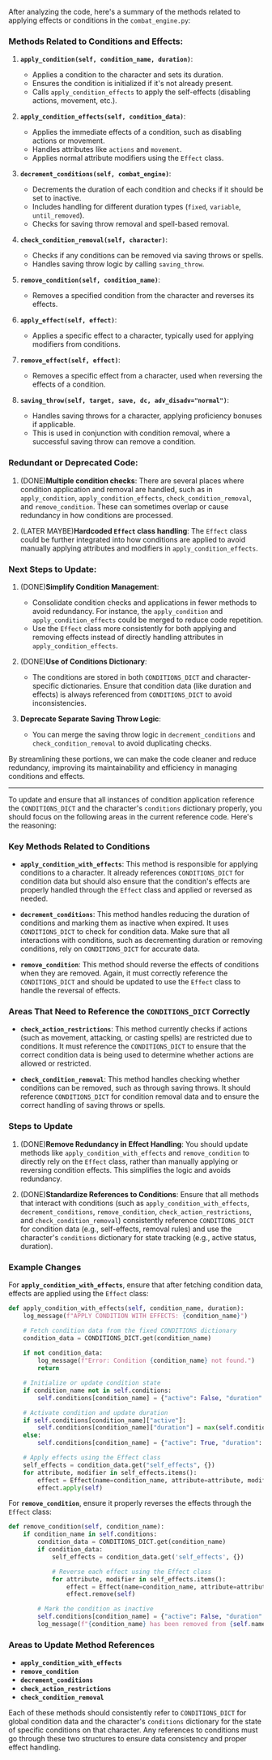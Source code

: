 After analyzing the code, here's a summary of the methods related to applying effects or conditions in the `combat_engine.py`:

### Methods Related to Conditions and Effects:
1. **`apply_condition(self, condition_name, duration)`**:
   - Applies a condition to the character and sets its duration.
   - Ensures the condition is initialized if it's not already present.
   - Calls `apply_condition_effects` to apply the self-effects (disabling actions, movement, etc.).

2. **`apply_condition_effects(self, condition_data)`**:
   - Applies the immediate effects of a condition, such as disabling actions or movement.
   - Handles attributes like `actions` and `movement`.
   - Applies normal attribute modifiers using the `Effect` class.

3. **`decrement_conditions(self, combat_engine)`**:
   - Decrements the duration of each condition and checks if it should be set to inactive.
   - Includes handling for different duration types (`fixed`, `variable`, `until_removed`).
   - Checks for saving throw removal and spell-based removal.

4. **`check_condition_removal(self, character)`**:
   - Checks if any conditions can be removed via saving throws or spells.
   - Handles saving throw logic by calling `saving_throw`.

5. **`remove_condition(self, condition_name)`**:
   - Removes a specified condition from the character and reverses its effects.

6. **`apply_effect(self, effect)`**:
   - Applies a specific effect to a character, typically used for applying modifiers from conditions.

7. **`remove_effect(self, effect)`**:
   - Removes a specific effect from a character, used when reversing the effects of a condition.

8. **`saving_throw(self, target, save, dc, adv_disadv="normal")`**:
   - Handles saving throws for a character, applying proficiency bonuses if applicable.
   - This is used in conjunction with condition removal, where a successful saving throw can remove a condition.

### Redundant or Deprecated Code:
1. (DONE)**Multiple condition checks**: There are several places where condition application and removal are handled, such as in `apply_condition`, `apply_condition_effects`, `check_condition_removal`, and `remove_condition`. These can sometimes overlap or cause redundancy in how conditions are processed.

2. (LATER MAYBE)**Hardcoded `Effect` class handling**: The `Effect` class could be further integrated into how conditions are applied to avoid manually applying attributes and modifiers in `apply_condition_effects`.

### Next Steps to Update:
1. (DONE)**Simplify Condition Management**:
   - Consolidate condition checks and applications in fewer methods to avoid redundancy. For instance, the `apply_condition` and `apply_condition_effects` could be merged to reduce code repetition.
   - Use the `Effect` class more consistently for both applying and removing effects instead of directly handling attributes in `apply_condition_effects`.

2. (DONE)**Use of Conditions Dictionary**:
   - The conditions are stored in both `CONDITIONS_DICT` and character-specific dictionaries. Ensure that condition data (like duration and effects) is always referenced from `CONDITIONS_DICT` to avoid inconsistencies.

3. **Deprecate Separate Saving Throw Logic**:
   - You can merge the saving throw logic in `decrement_conditions` and `check_condition_removal` to avoid duplicating checks.

By streamlining these portions, we can make the code cleaner and reduce redundancy, improving its maintainability and efficiency in managing conditions and effects.


--------

To update and ensure that all instances of condition application reference the `CONDITIONS_DICT` and the character's `conditions` dictionary properly, you should focus on the following areas in the current reference code. Here's the reasoning:

### Key Methods Related to Conditions

- **`apply_condition_with_effects`**: This method is responsible for applying conditions to a character. It already references `CONDITIONS_DICT` for condition data but should also ensure that the condition's effects are properly handled through the `Effect` class and applied or reversed as needed.

- **`decrement_conditions`**: This method handles reducing the duration of conditions and marking them as inactive when expired. It uses `CONDITIONS_DICT` to check for condition data. Make sure that all interactions with conditions, such as decrementing duration or removing conditions, rely on `CONDITIONS_DICT` for accurate data.

- **`remove_condition`**: This method should reverse the effects of conditions when they are removed. Again, it must correctly reference the `CONDITIONS_DICT` and should be updated to use the `Effect` class to handle the reversal of effects.

### Areas That Need to Reference the `CONDITIONS_DICT` Correctly

- **`check_action_restrictions`**: This method currently checks if actions (such as movement, attacking, or casting spells) are restricted due to conditions. It must reference the `CONDITIONS_DICT` to ensure that the correct condition data is being used to determine whether actions are allowed or restricted.

- **`check_condition_removal`**: This method handles checking whether conditions can be removed, such as through saving throws. It should reference `CONDITIONS_DICT` for condition removal data and to ensure the correct handling of saving throws or spells.

### Steps to Update

1. (DONE)**Remove Redundancy in Effect Handling**:
   You should update methods like `apply_condition_with_effects` and `remove_condition` to directly rely on the `Effect` class, rather than manually applying or reversing condition effects. This simplifies the logic and avoids redundancy.

2. (DONE)**Standardize References to Conditions**:
   Ensure that all methods that interact with conditions (such as `apply_condition_with_effects`, `decrement_conditions`, `remove_condition`, `check_action_restrictions`, and `check_condition_removal`) consistently reference `CONDITIONS_DICT` for condition data (e.g., self-effects, removal rules) and use the character's `conditions` dictionary for state tracking (e.g., active status, duration).

### Example Changes

For **`apply_condition_with_effects`**, ensure that after fetching condition data, effects are applied using the `Effect` class:

```python
def apply_condition_with_effects(self, condition_name, duration):
    log_message(f"APPLY CONDITION WITH EFFECTS: {condition_name}")

    # Fetch condition data from the fixed CONDITIONS dictionary
    condition_data = CONDITIONS_DICT.get(condition_name)
    
    if not condition_data:
        log_message(f"Error: Condition {condition_name} not found.")
        return

    # Initialize or update condition state
    if condition_name not in self.conditions:
        self.conditions[condition_name] = {"active": False, "duration": 0}

    # Activate condition and update duration
    if self.conditions[condition_name]["active"]:
        self.conditions[condition_name]["duration"] = max(self.conditions[condition_name]["duration"], duration)
    else:
        self.conditions[condition_name] = {"active": True, "duration": duration}

    # Apply effects using the Effect class
    self_effects = condition_data.get("self_effects", {})
    for attribute, modifier in self_effects.items():
        effect = Effect(name=condition_name, attribute=attribute, modifier=modifier, duration=duration)
        effect.apply(self)
```

For **`remove_condition`**, ensure it properly reverses the effects through the `Effect` class:

```python
def remove_condition(self, condition_name):
    if condition_name in self.conditions:
        condition_data = CONDITIONS_DICT.get(condition_name)
        if condition_data:
            self_effects = condition_data.get('self_effects', {})

            # Reverse each effect using the Effect class
            for attribute, modifier in self_effects.items():
                effect = Effect(name=condition_name, attribute=attribute, modifier=modifier, duration=0)
                effect.remove(self)

        # Mark the condition as inactive
        self.conditions[condition_name] = {"active": False, "duration": 0}
        log_message(f"{condition_name} has been removed from {self.name} and its effects reversed.")
```

### Areas to Update Method References

- **`apply_condition_with_effects`**
- **`remove_condition`**
- **`decrement_conditions`**
- **`check_action_restrictions`**
- **`check_condition_removal`**

Each of these methods should consistently refer to `CONDITIONS_DICT` for global condition data and the character's `conditions` dictionary for the state of specific conditions on that character. Any references to conditions must go through these two structures to ensure data consistency and proper effect handling.